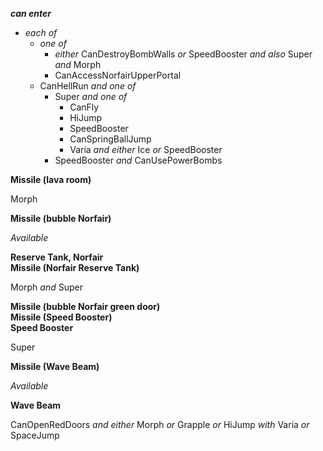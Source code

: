 ﻿***can enter***

- *each of*
  - *one of*
    - *either* CanDestroyBombWalls *or* SpeedBooster *and also* Super *and* Morph
    - CanAccessNorfairUpperPortal
  - CanHellRun *and one of*
    - Super *and one of*
      - CanFly
      - HiJump
      - SpeedBooster
      - CanSpringBallJump
      - Varia *and either* Ice *or* SpeedBooster
    - SpeedBooster *and* CanUsePowerBombs

**Missile (lava room)**

Morph

**Missile (bubble Norfair)**

*Available*

**Reserve Tank, Norfair**  
**Missile (Norfair Reserve Tank)**

Morph *and* Super

**Missile (bubble Norfair green door)**  
**Missile (Speed Booster)**  
**Speed Booster**

Super

**Missile (Wave Beam)**

*Available*

**Wave Beam**

CanOpenRedDoors *and either* Morph *or* Grapple *or* HiJump *with* Varia *or* SpaceJump
